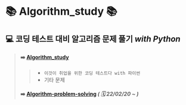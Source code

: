 # 📚 __Algorithm_study__ 📚


## 💻 __코딩 테스트 대비 알고리즘 문제 풀기 *with Python*__
> #### ➡️ __[Algorithm_study](https://github.com/cje1903/Algorithm_study)__
> > * `이것이 취업을 위한 코딩 테스트다 with 파이썬` <br/>
> > * 기타 문제<br/>
> 
> #### ➡️ __[Algorithm-problem-solving](https://github.com/zmin9/Algorithm-problem-solving)__ *( 🗓 22/02/20 ~ )* <br/>
